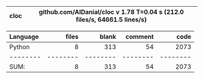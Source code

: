 cloc|github.com/AlDanial/cloc v 1.78  T=0.04 s (212.0 files/s, 64661.5 lines/s)
--- | ---

Language|files|blank|comment|code
:-------|-------:|-------:|-------:|-------:
Python|8|313|54|2073
--------|--------|--------|--------|--------
SUM:|8|313|54|2073
